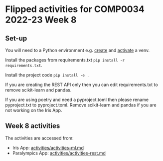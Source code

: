 # Flipped activities for COMP0034 2022-23 Week 8

## Set-up

You will need to a Python environment e.g. [create](https://packaging.python.org/en/latest/guides/installing-using-pip-and-virtual-environments/#creating-a-virtual-environment) and [activate](https://packaging.python.org/en/latest/guides/installing-using-pip-and-virtual-environments/#activating-a-virtual-environment) a venv.

Install the packages from requirements.txt `pip install -r requirements.txt`.

Install the project code `pip install -e .`

If you are creating the REST API only then you can edit requirements.txt to remove scikit-learn and pandas.

If you are using poetry and need a pyproject.toml then please rename pyproject.txt to pyproject.toml. Remove scikit-learn and pandas if you
are not working on the Iris App.

## Week 8 activities

The activities are accessed from:

- Iris App: [activities/activities-ml.md](/activities/activities-ml.md)
- Paralympics App: [activities/activities-rest.md](/activities/activities-rest.md)
